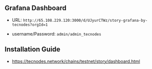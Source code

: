 ## Grafana Dashboard

- URL:
`http://65.108.229.120:3000/d/UJyurCTWz/story-grafana-by-tecnodes?orgId=1`

- username/Password: `admin/admin_tecnodes`

## Installation Guide
- https://tecnodes.network/chains/testnet/story/dashboard.html

